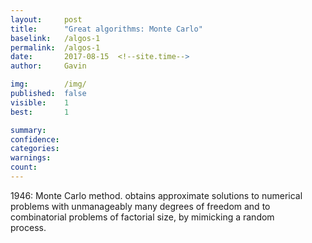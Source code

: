 ```yaml
---
layout:     post
title:      "Great algorithms: Monte Carlo"
baselink:   /algos-1
permalink:  /algos-1
date:       2017-08-15  <!--site.time-->
author:     Gavin

img:        /img/
published:	false
visible: 	1
best:		1

summary:    
confidence:	
categories: 
warnings:	
count:		
---
```



1946: Monte Carlo method. obtains approximate solutions to numerical problems with unmanageably many degrees of
freedom and  to  combinatorial  problems  of  factorial  size,  by  mimicking  a  random  
process.  

